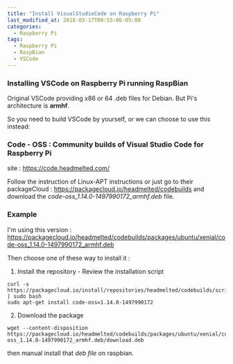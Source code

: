 ```yaml
---
title: "Install VisualStudioCode on Raspberry Pi"
last_modified_at: 2018-03-17T00:55:06-05:00
categories: 
  - Raspberry Pi
tags:
  - Raspberry Pi
  - RaspBian
  - VSCode
---
```


### Installing VSCode on Raspberry Pi running RaspBian
Original VSCode providing x86 or 64 .deb files for Debian.
But Pi's architecture is **armhf**. 

So you need to build VSCode by yourself, 
or we can choose to use this instead:

### Code - OSS : Community builds of Visual Studio Code for Raspberry Pi
site : https://code.headmelted.com/

Follow the instruction of Linux-APT instructions or just go to their packageCloud : https://packagecloud.io/headmelted/codebuilds and download the *code-oss_1.14.0-1497990172_armhf.deb* file.

### Example
I'm using this version :
https://packagecloud.io/headmelted/codebuilds/packages/ubuntu/xenial/code-oss_1.14.0-1497990172_armhf.deb

Then choose one of these way to install it :
1.  Install the repository - Review the installation script
```
curl -s https://packagecloud.io/install/repositories/headmelted/codebuilds/script.deb.sh | sudo bash
sudo apt-get install code-oss=1.14.0-1497990172
```
2.  Download the package
```
wget --content-disposition https://packagecloud.io/headmelted/codebuilds/packages/ubuntu/xenial/code-oss_1.14.0-1497990172_armhf.deb/download.deb
```
then manual install that *deb file* on raspbian.


